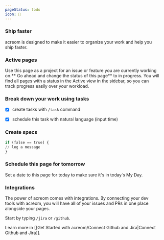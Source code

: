 ```yaml
---
pageStatus: todo
icon: 👋
---
```

### Ship faster
acreom is designed to make it easier to organize your work and help you ship faster.

### Active pages
Use this page as a project for an issue or feature you are currently working on.** Go ahead and change the status of this page** to in progress. You will find all pages with a status in the Active view in the sidebar, so you can track progress easily over your workload.

### Break down your work using tasks
- [x] create tasks with `/task` command 
- [x] schedule this task with natural language (input time) 


### Create specs
```python
if (false == true) {
// log a message
}
```

### Schedule this page for tomorrow
Set a date to this page for today to make sure it's in today's My Day.

### Integrations
The power of acreom comes with integrations. By connecting your dev tools with acreom, you will have all of your issues and PRs in one place alongside your pages.

Start by typing `/jira` or `/github`.

Learn more in [[Get Started with acreom/Connect Github and Jira|Connect Github and Jira]].
